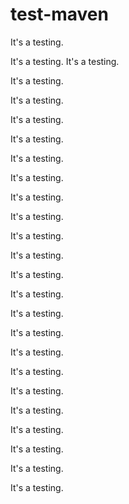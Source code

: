 # test-maven
It's a testing.

It's a testing.
It's a testing.

It's a testing.

It's a testing.

It's a testing.

It's a testing.

It's a testing.

It's a testing.

It's a testing.

It's a testing.

It's a testing.

It's a testing.

It's a testing.

It's a testing.

It's a testing.

It's a testing.

It's a testing.

It's a testing.

It's a testing.

It's a testing.

It's a testing.

It's a testing.

It's a testing.

It's a testing.
